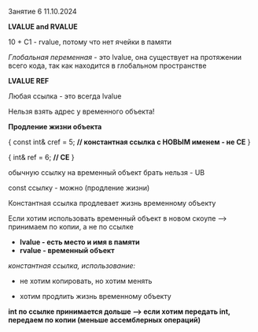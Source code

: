 Занятие 6
11.10.2024

**LVALUE and RVALUE**

10 + C1 - rvalue, потому что нет ячейки в памяти

*Глобальная переменная* - это lvalue, она существует на протяжении всего кода, так как находится в глобальном пространстве

**LVALUE REF**

Любая ссылка - это всегда lvalue

Нельзя взять адрес у временного объекта!

**Продление жизни объекта**

{
    const int& cref = 5; **// константная ссылка с НОВЫМ именем - не СЕ**
}

{
    int& ref = 6; **// CE**
}

обычную ссылку на временный объект брать нельзя - UB

const ссылку - можно (продление жизни)

Константная ссылка продлевает жизнь временному объекту

Если хотим использовать временный объект в новом скоупе --> принимаем по копии, а не по ссылке

* **lvalue - есть место и имя в памяти**
* **rvalue - временный объект**

*константная ссылка, использование:*

- не хотим копировать, но хотим менять

- хотим продлить жизнь временному объекту

**int по ссылке принимается дольше --> если хотим передать int, передаем по копии (меньше ассемблерных операций)**

